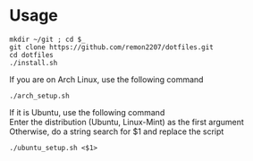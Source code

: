 # Usage
```
mkdir ~/git ; cd $_
git clone https://github.com/remon2207/dotfiles.git
cd dotfiles
./install.sh
```
If you are on Arch Linux, use the following command
```
./arch_setup.sh
```
If it is Ubuntu, use the following command  
Enter the distribution (Ubuntu, Linux-Mint) as the first argument  
Otherwise, do a string search for $1 and replace the script
```
./ubuntu_setup.sh <$1>
```
